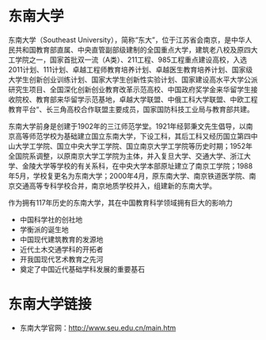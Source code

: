 # 东南大学

东南大学（Southeast University），简称“东大”，位于江苏省会南京，是中华人民共和国教育部直属、中央直管副部级建制的全国重点大学，建筑老八校及原四大工学院之一，国家首批双一流（A类）、211工程、985工程重点建设高校，入选2011计划、111计划、卓越工程师教育培养计划、卓越医生教育培养计划、国家级大学生创新创业训练计划、国家大学生创新性实验计划、国家建设高水平大学公派研究生项目、全国深化创新创业教育改革示范高校、中国政府奖学金来华留学生接收院校、教育部来华留学示范基地，卓越大学联盟、中俄工科大学联盟、中欧工程教育平台“、长三角高校合作联盟主要成员，国家国防科技工业局与教育部共建。

东南大学前身是创建于1902年的三江师范学堂。1921年经郭秉文先生倡导，以南京高等师范学校为基础建立国立东南大学，下设工科，其后工科又经历国立第四中山大学工学院、国立中央大学工学院、国立南京大学工学院等历史时期；1952年全国院系调整，以原南京大学工学院为主体，并入复旦大学、交通大学、浙江大学、金陵大学等学校的有关系科，在中央大学本部原址建立了南京工学院；1988年5月，学校复更名为东南大学；2000年4月，原东南大学、南京铁道医学院、南京交通高等专科学校合并，南京地质学校并入，组建新的东南大学。

作为拥有117年历史的东南大学，其在中国教育科学领域拥有巨大的影响力
- 中国科学社的创社地
- 学衡派的诞生地
- 中国现代建筑教育的发源地
- 近代土木交通学科的开拓者
- 开我国现代艺术教育之先河
- 奠定了中国近代基础学科发展的重要基石

# 东南大学链接
- 东南大学官网：http://www.seu.edu.cn/main.htm